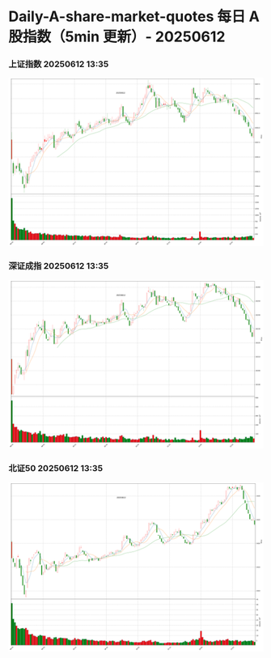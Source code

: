 
# Daily-A-share-market-quotes 每日 A 股指数（5min 更新）- 20250612

### 上证指数 20250612 13:35
![](./fig/2025/6/20250612-sh000001.png)

### 深证成指 20250612 13:35
![](./fig/2025/6/20250612-sz399001.png)

### 北证50 20250612 13:35
![](./fig/2025/6/20250612-bj899050.png)
